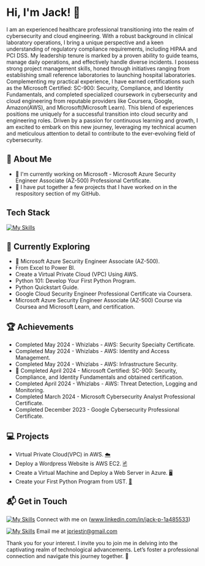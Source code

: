 # Hi, I'm Jack! 👋

I am an experienced healthcare professional transitioning into the realm of cybersecurity and cloud engineering. With a robust background in clinical laboratory operations, I bring a unique perspective and a keen understanding of regulatory compliance requirements, including HIPAA and PCI DSS.
My leadership tenure is marked by a proven ability to guide teams, manage daily operations, and effectively handle diverse incidents. I possess strong project management skills, honed through initiatives ranging from establishing small reference laboratories to launching hospital laboratories.
Complementing my practical experience, I have earned certifications such as the Microsoft Certified: SC-900: Security, Compliance, and Identity Fundamentals, and completed specialized coursework in cybersecurity and cloud engineering from reputable providers like Coursera, Google, Amazon(AWS), and Microsoft(Microsoft Learn). This blend of experiences positions me uniquely for a successful transition into cloud security and engineering roles.
Driven by a passion for continuous learning and growth, I am excited to embark on this new journey, leveraging my technical acumen and meticulous attention to detail to contribute to the ever-evolving field of cybersecurity.

## 🚀 About Me

- 🔭 I'm currently working on Microsoft - Microsoft Azure Security Engineer Associate (AZ-500) Professional Certificate.
- 📝 I have put together a few projects that I have worked on in the respository section of my GitHub.

## Tech Stack
[![My Skills](https://skillicons.dev/icons?i=aws,azure,py,vscode,windows)](https://skillicons.dev)

## 🌱 Currently Exploring

- 🚀 Microsoft Azure Security Engineer Associate (AZ-500).
- From Excel to Power BI.
- Create a Virtual Private Cloud (VPC) Using AWS.
- Python 101: Develop Your First Python Program.
- Python Quickstart Guide.
- Google Cloud Security Engineer Professional Certificate via Coursera.
- Microsoft Azure Security Engineer Associate (AZ-500) Course via Coursea and Microsoft Learn, and certification.

 ## 🏆 Achievements

- Completed May 2024 - Whizlabs - AWS: Security Specialty Certificate.
- Completed May 2024 - Whizlabs - AWS: Identity and Access Management.
- Completed May 2024 - Whizlabs - AWS: Infrastructure Security.
- 🌟 Completed April 2024 - Microsoft Certified: SC-900: Security, Compliance, and Identity Fundamentals and obtained certification.
- Completed April 2024 - Whizlabs - AWS: Threat Detection, Logging and Monitoring.
- Completed March 2024 - Microsoft Cybersecurity Analyst Professional Certificate.
- Completed December 2023 - Google Cybersecurity Professional Certificate.

## 💻 Projects
- Virtual Private Cloud(VPC) in AWS. [☁️](https://github.com/jpriest404/Virtual-Private-Cloud)
- Deploy a Wordpress Website is AWS EC2. [🖻](https://github.com/jpriest404/Deploy-a-WordPress-website-in-AWS-EC2)
- Create a Virtual Machine and Deploy a Web Server in Azure. [🖥️](https://github.com/jpriest404/Create-a-Virtual-Machine-and-Deploy-a-Web-Server-using-Azure)
- Create your First Python Program from UST. [📗](https://github.com/jpriest404/Python-Code-for-To-Do-List)

## 📬 Get in Touch

[![My Skills](https://skillicons.dev/icons?i=linkedin)](https://skillicons.dev) Connect with me on (www.linkedin.com/in/jack-p-1a485533)

[![My Skills](https://skillicons.dev/icons?i=gmail)](https://skillicons.dev) Email me at jpriestjr@gmail.com

Thank you for your interest. I invite you to join me in delving into the captivating realm of technological advancements. Let’s foster a professional connection and navigate this journey together. 🚀



<!--

- 👋 Hi, I’m Jack Priest
- 👀 I’m interested in many life activities to include 🏋 weight lifting, learning, movies, gaming, and generally how things work. 
- 🌱 I’m currently learning about Cybersecurity, recenlty certified in SC-900 and studying to get certified in AZ-500.
- ⚒  I’m working on adding projects that add to my profile to expand my cybersecurity knowledge and skillset.
- 📫 To reach me write to [gmail]jpriestjr@gmail.com
- ⚡ Fun fact: I have worked in the clinical laboratory field for over 20 years and I am making a career change. 

<!---
jpriest404/jpriest404 is a ✨ special ✨ repository because its `README.md` (this file) appears on your GitHub profile.
You can click the Preview link to take a look at your changes.
--->
